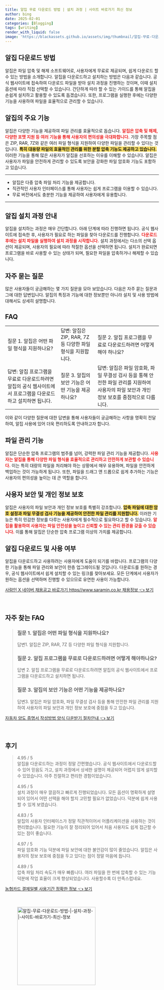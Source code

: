```yaml
---
title: 알집 무료 다운로드 방법 | 설치 과정 | 사이트 바로가기 최신 정보
author: bing
date: 2025-02-01
categories: [Blogging]
tags: [writing]
render_with_liquid: false
image: 'https://blackassets.github.io/assets/img/thumbnail/알집-무료-다운로드-방법-|-설치-과정-|-사이트-바로가기-최신-정보.webp'
---
```

<h2 id='알집다운로드방법'>알집 다운로드 방법</h2>

<p>알집은 파일 압축 및 해제 소프트웨어로, 사용자에게 무료로 제공되며, 쉽게 다운로드 할 수 있는 방법을 소개합니다. 알집을 다운로드하고 설치하는 방법은 다음과 같습니다. 공식 웹사이트에 접속하여 다운로드 파일을 받아 설치 과정을 진행하는 것이며, 이때 설치 옵션에 따라 직접 선택할 수 있습니다. 간단하게 따라 할 수 있는 가이드를 통해 알집을 손쉽게 설치하고 활용할 수 있도록 돕겠습니다. 또한, 프로그램을 실행한 후에는 다양한 기능을 사용하여 파일을 효율적으로 관리할 수 있습니다.</p>

<h2 id='알집주요기능'>알집의 주요 기능</h2>

<p>알집은 다양한 기능을 제공하여 파일 관리를 효율적으로 돕습니다. <b><span style="color: #ee2323;">알집은 압축 및 해제, 다양한 포맷 지원 등 여러 기능을 통해 사용자의 편의성을 극대화합니다.</span></b> 가장 주목할 점은 ZIP, RAR, 7Z와 같은 여러 파일 형식을 지원하여 다양한 파일을 관리할 수 있다는 것입니다. <b><span style="background-color: #ffe066;">특히 대용량 파일의 효율적인 관리를 위한 분할 압축 기능도 제공하고 있습니다.</span></b> 이러한 기능을 통해 많은 사용자가 알집을 선호하는 이유를 이해할 수 있습니다. 알집은 사용자가 파일을 안전하게 관리할 수 있도록 보안을 강화한 파일 암호화 기능도 포함하고 있습니다.</p>

<hr />

<ul>
    <li>알집은 다중 압축 파일 처리 기능을 제공합니다.</li>
    <li>직관적인 사용자 인터페이스를 통해 사용자는 쉽게 프로그램을 이용할 수 있습니다.</li>
    <li>무료 버전에서도 충분한 기능을 제공하여 사용자에게 유용합니다.</li>
</ul>

<hr />

<h2 id='알집설치과정'>알집 설치 과정 안내</h2>

<p>알집을 설치하는 과정은 매우 간단합니다. 아래 단계에 따라 진행하면 됩니다. 공식 웹사이트에 접속한 후, 사용자가 필요로 하는 파일을 찾아 다운로드를 진행합니다. <b><span style="color: #ee2323;">다운로드 후에는 설치 파일을 실행하여 설치 과정을 시작합니다.</span></b> 설치 과정에서는 다소의 선택 옵션이 제공되며, 사용자의 필요에 따라 적절한 옵션을 선택하면 됩니다. 설치가 완료되면 프로그램을 바로 사용할 수 있는 상태가 되며, 필요한 파일을 압축하거나 해제할 수 있습니다.</p>

<h2 id='자주묻는질문'>자주 묻는 질문</h2>

<p>많은 사용자들이 궁금해하는 몇 가지 질문을 모아 보았습니다. 다음은 자주 묻는 질문과 그에 대한 답변입니다. 알집의 특징과 기능에 대한 정보뿐만 아니라 설치 및 사용 방법에 대해서도 상세히 설명합니다.</p>

<h2 id='FAQ'>FAQ</h2>

<table>
    <tr>
        <td>질문 1. 알집은 어떤 파일 형식을 지원하나요?</td>
        <td>답변: 알집은 ZIP, RAR, 7Z 등 다양한 파일 형식을 지원합니다.</td>
        <td>질문 2. 알집 프로그램을 무료로 다운로드하려면 어떻게 해야 하나요?</td>
    </tr>
    <tr>
        <td>답변: 알집 프로그램을 무료로 다운로드하려면 알집의 공식 웹사이트에서 프로그램을 다운로드하고 설치하면 됩니다.</td>
        <td>질문 3. 알집의 보안 기능은 어떤 기능을 제공하나요?</td>
        <td>답변: 알집은 파일 암호화, 파일 무결성 검사 등을 통해 안전한 파일 관리를 지원하여 사용자의 파일 보안과 개인 정보 보호를 중점적으로 다룹니다.</td>
    </tr>
</table>

<p>이와 같이 다양한 질문에 대한 답변을 통해 사용자들이 궁금해하는 사항을 명확히 전달하여, 알집 사용에 있어 더욱 편리하도록 안내하고자 합니다.</p>

<h2 id='파일관리기능'>파일 관리 기능</h2>

<p>알집은 단순한 압축 프로그램의 범주를 넘어, 강력한 파일 관리 기능을 제공합니다. <b><span style="color: #ee2323;">사용자는 알집을 통해 다양한 파일 형식을 효율적으로 관리하고 안전하게 보관할 수 있습니다.</span></b> 이는 특히 대량의 파일을 처리해야 하는 상황에서 매우 유용하며, 파일을 안전하게 백업하는 것이 가능하게 됩니다. 또한, 파일을 드래그 앤 드롭으로 쉽게 추가하는 기능은 사용자의 편의성을 높이는 데 큰 역할을 합니다.</p>

<h2 id='사용자보안'>사용자 보안 및 개인 정보 보호</h2>

<p>알집은 사용자의 파일 보안과 개인 정보 보호를 특별히 강조합니다. <b><span style="background-color: #ffe066;">압축 파일에 대한 암호 설정과 파일 무결성 검사 기능을 제공하여 안전한 파일 관리를 지원합니다.</span></b> 이러한 기능은 특히 민감한 정보를 다루는 사용자에게 필수적으로 필요하다고 할 수 있습니다. <b><span style="color: #ee2323;">알집을 활용하여 사용자는 파일 안전성을 높이고 신뢰할 수 있는 관리 환경을 갖출 수 있습니다.</span></b> 이를 통해 알집은 단순한 압축 프로그램 이상의 가치를 제공합니다.</p>

<h2 id='알집다운로드여부'>알집 다운로드 및 사용 여부</h2>

<p>알집을 다운로드하고 사용하려는 사용자에게 도움이 되기를 바랍니다. 프로그램의 다양한 기능을 통해 파일 관리와 보안이 한층 업그레이드될 것입니다. 다운로드를 원하는 경우, 공식 웹사이트에서 쉽게 설치할 수 있는 링크를 찾아보세요. 모든 단계에서 사용자가 원하는 옵션을 선택하며 진행할 수 있으므로 유연한 사용이 가능합니다.</p>
<p><a class="click-button" title="사람인 X 네이버 채용공고 바로가기 https//www.saramin.co.kr 채용정보" href="https://blackassets.github.io/posts/%EC%82%AC%EB%9E%8C%EC%9D%B8-X-%EB%84%A4%EC%9D%B4%EB%B2%84-%EC%B1%84%EC%9A%A9%EA%B3%B5%EA%B3%A0-%EB%B0%94%EB%A1%9C%EA%B0%80%EA%B8%B0-httpswww.saramin.co.kr-%EC%B1%84%EC%9A%A9%EC%A0%95%EB%B3%B4/" rel="dofollow">사람인 X 네이버 채용공고 바로가기 https//www.saramin.co.kr 채용정보 👈 보기</a></p><br>
<h2 id='자주_찾는_FAQ'>자주 찾는 FAQ</h2>
<div itemscope="" itemtype="https://schema.org/FAQPage"> 
<blockquote> 
<div itemscope="" itemprop="mainEntity" itemtype="https://schema.org/Question"> 
<h3 itemprop="name">질문 1. 알집은 어떤 파일 형식을 지원하나요? </h3> 
<div itemscope="" itemprop="acceptedAnswer" itemtype="https://schema.org/Answer"> 
<span itemprop="text"> 
<p>답변1. 알집은 ZIP, RAR, 7Z 등 다양한 파일 형식을 지원합니다.</p> 
</span> 
</div> 
</div> 
<div itemscope="" itemprop="mainEntity" itemtype="https://schema.org/Question"> 
<h3 itemprop="name">질문 2. 알집 프로그램을 무료로 다운로드하려면 어떻게 해야하나요? </h3> 
<div itemscope="" itemprop="acceptedAnswer" itemtype="https://schema.org/Answer"> 
<span itemprop="text"> 
<p>답변 2. 알집 프로그램을 무료로 다운로드하려면 알집의 공식 웹사이트에서 프로그램을 다운로드하고 설치하면 됩니다.</p> 
</span> 
</div> 
</div> 
<div itemscope="" itemprop="mainEntity" itemtype="https://schema.org/Question"> 
<h3 itemprop="name">질문 3. 알집의 보안 기능은 어떤 기능을 제공하나요?</h3> 
<div itemscope="" itemprop="acceptedAnswer" itemtype="https://schema.org/Answer"> 
<span itemprop="text"> 
<p>답변3. 알집은 파일 암호화, 파일 무결성 검사 등을 통해 안전한 파일 관리를 지원하여 사용자의 파일 보안과 개인 정보 보호에 중점을 두고 있습니다.</p> 
</span> 
</div> 
</div> 
</blockquote> 
</div>
<p><a class="click-button" title="자동차 양도 증명서 작성방법 양식 다운받기 절차안내" href="https://blackassets.github.io/posts/%EC%9E%90%EB%8F%99%EC%B0%A8-%EC%96%91%EB%8F%84-%EC%A6%9D%EB%AA%85%EC%84%9C-%EC%9E%91%EC%84%B1%EB%B0%A9%EB%B2%95-%EC%96%91%EC%8B%9D-%EB%8B%A4%EC%9A%B4%EB%B0%9B%EA%B8%B0-%EC%A0%88%EC%B0%A8%EC%95%88%EB%82%B4/" rel="dofollow">자동차 양도 증명서 작성방법 양식 다운받기 절차안내 👈 보기</a></p><br>
<h2 id='후기'>후기</h2>
<div itemscope itemtype="https://schema.org/Product">
  <blockquote>
  <div itemprop="review" itemscope itemtype="https://schema.org/Review">
      <div itemprop="reviewRating" itemscope itemtype="https://schema.org/Rating"> <span itemprop="ratingValue">4.95</span> / <span itemprop="bestRating">5</span> </div>
      <span itemprop="reviewBody">알집을 다운로드하는 과정이 정말 간편했습니다. 공식 웹사이트에서 다운로드할 수 있어 믿음도 가고, 설치 과정에서 상세한 설명이 제공되어 어렵지 않게 설치할 수 있었습니다. 아주 친절하고 편리한 경험이었습니다.</span>
  </div>
  <br>
  <div itemprop="review" itemscope itemtype="https://schema.org/Review">
      <div itemprop="reviewRating" itemscope itemtype="https://schema.org/Rating"> <span itemprop="ratingValue">4.95</span> / <span itemprop="bestRating">5</span> </div>
      <span itemprop="reviewBody">설치 과정이 매우 깔끔하고 빠르게 진행되었습니다. 모든 옵션이 명확하게 설명되어 있어서 어떤 선택을 해야 할지 고민할 필요가 없었습니다. 덕분에 쉽게 사용할 수 있게 보였습니다.</span>
  </div>
  <br>
  <div itemprop="review" itemscope itemtype="https://schema.org/Review">
      <div itemprop="reviewRating" itemscope itemtype="https://schema.org/Rating"> <span itemprop="ratingValue">4.83</span> / <span itemprop="bestRating">5</span> </div>
      <span itemprop="reviewBody">알집의 사용자 인터페이스가 정말 직관적이어서 어플리케이션을 사용하는 것이 편리했습니다. 필요한 기능이 잘 정리되어 있어서 처음 사용자도 쉽게 접근할 수 있는 점이 좋습니다.</span>
  </div>
  <br>
  <div itemprop="review" itemscope itemtype="https://schema.org/Review">
      <div itemprop="reviewRating" itemscope itemtype="https://schema.org/Rating"> <span itemprop="ratingValue">4.97</span> / <span itemprop="bestRating">5</span> </div>
      <span itemprop="reviewBody">파일 암호화 기능 덕분에 파일 보안에 대한 불안감이 많이 줄었습니다. 알집은 사용자의 정보 보호에 중점을 두고 있다는 점이 정말 마음에 듭니다.</span>
  </div>
  <br>
  <div itemprop="review" itemscope itemtype="https://schema.org/Review">
      <div itemprop="reviewRating" itemscope itemtype="https://schema.org/Rating"> <span itemprop="ratingValue">4.89</span> / <span itemprop="bestRating">5</span> </div>
      <span itemprop="reviewBody">압축 파일 처리 속도가 매우 빠릅니다. 여러 파일을 한 번에 압축할 수 있는 기능 덕분에 작업 효율이 크게 향상되었습니다. 사용할수록 더 만족스럽네요.</span>
  </div>
  </blockquote>
</div>
<p><a class="click-button" title="농협카드 결제일별 사용기간 정확한 정보" href="https://blackassets.github.io/posts/%EB%86%8D%ED%98%91%EC%B9%B4%EB%93%9C-%EA%B2%B0%EC%A0%9C%EC%9D%BC%EB%B3%84-%EC%82%AC%EC%9A%A9%EA%B8%B0%EA%B0%84-%EC%A0%95%ED%99%95%ED%95%9C-%EC%A0%95%EB%B3%B4/" rel="dofollow">농협카드 결제일별 사용기간 정확한 정보 👈 보기</a></p><br>
<figure class="image"><img src="https://blackassets.github.io/assets/img/thumbnail/알집-무료-다운로드-방법-|-설치-과정-|-사이트-바로가기-최신-정보.webp" alt="알집-무료-다운로드-방법-|-설치-과정-|-사이트-바로가기-최신-정보" width="256" height="256"></figure>